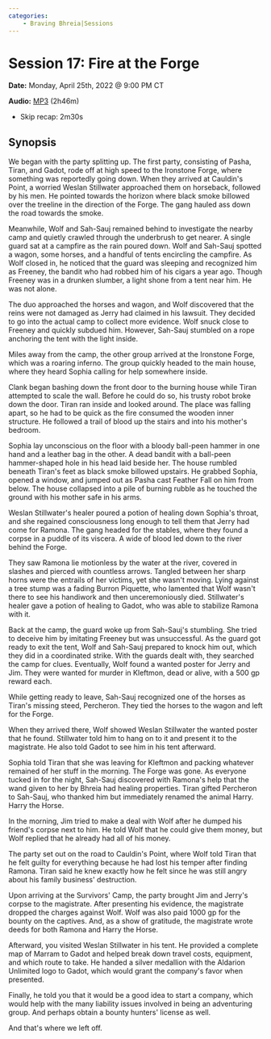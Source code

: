 ```yaml
---
categories:
    - Braving Bhreia|Sessions
---
```

# Session 17: Fire at the Forge

**Date:** Monday, April 25th, 2022 @ 9:00 PM CT

**Audio:** [MP3](https://drive.google.com/file/d/1h6v_nqgMWR9ZDzXCsWGR2xpPIK3zF61y/view?usp=sharing) (2h46m)

- Skip recap: 2m30s

## Synopsis

We began with the party splitting up. The first party, consisting of Pasha, Tiran, and Gadot, rode off at high speed to the Ironstone Forge, where something was reportedly going down. When they arrived at Cauldin's Point, a worried Weslan Stillwater approached them on horseback, followed by his men. He pointed towards the horizon where black smoke billowed over the treeline in the direction of the Forge. The gang hauled ass down the road towards the smoke.

Meanwhile, Wolf and Sah-Sauj remained behind to investigate the nearby camp and quietly crawled through the underbrush to get nearer. A single guard sat at a campfire as the rain poured down. Wolf and Sah-Sauj spotted a wagon, some horses, and a handful of tents encircling the campfire. As Wolf closed in, he noticed that the guard was sleeping and recognized him as Freeney, the bandit who had robbed him of his cigars a year ago. Though Freeney was in a drunken slumber, a light shone from a tent near him. He was not alone.

The duo approached the horses and wagon, and Wolf discovered that the reins were not damaged as Jerry had claimed in his lawsuit. They decided to go into the actual camp to collect more evidence. Wolf snuck close to Freeney and quickly subdued him. However, Sah-Sauj stumbled on a rope anchoring the tent with the light inside.

Miles away from the camp, the other group arrived at the Ironstone Forge, which was a roaring inferno. The group quickly headed to the main house, where they heard Sophia calling for help somewhere inside.

Clank began bashing down the front door to the burning house while Tiran attempted to scale the wall. Before he could do so, his trusty robot broke down the door. Tiran ran inside and looked around. The place was falling apart, so he had to be quick as the fire consumed the wooden inner structure. He followed a trail of blood up the stairs and into his mother's bedroom.

Sophia lay unconscious on the floor with a bloody ball-peen hammer in one hand and a leather bag in the other. A dead bandit with a ball-peen hammer-shaped hole in his head laid beside her. The house rumbled beneath Tiran's feet as black smoke billowed upstairs. He grabbed Sophia, opened a window, and jumped out as Pasha cast Feather Fall on him from below. The house collapsed into a pile of burning rubble as he touched the ground with his mother safe in his arms.

Weslan Stillwater's healer poured a potion of healing down Sophia's throat, and she regained consciousness long enough to tell them that Jerry had come for Ramona. The gang headed for the stables, where they found a corpse in a puddle of its viscera. A wide of blood led down to the river behind the Forge.

They saw Ramona lie motionless by the water at the river, covered in slashes and pierced with countless arrows. Tangled between her sharp horns were the entrails of her victims, yet she wasn't moving. Lying against a tree stump was a fading Burron Piquette, who lamented that Wolf wasn't there to see his handiwork and then unceremoniously died. Stillwater's healer gave a potion of healing to Gadot, who was able to stabilize Ramona with it.

Back at the camp, the guard woke up from Sah-Sauj's stumbling. She tried to deceive him by imitating Freeney but was unsuccessful. As the guard got ready to exit the tent, Wolf and Sah-Sauj prepared to knock him out, which they did in a coordinated strike. With the guards dealt with, they searched the camp for clues. Eventually, Wolf found a wanted poster for Jerry and Jim. They were wanted for murder in Kleftmon, dead or alive, with a 500 gp reward each.

While getting ready to leave, Sah-Sauj recognized one of the horses as Tiran's missing steed, Percheron. They tied the horses to the wagon and left for the Forge.

When they arrived there, Wolf showed Weslan Stillwater the wanted poster that he found. Stillwater told him to hang on to it and present it to the magistrate. He also told Gadot to see him in his tent afterward.

Sophia told Tiran that she was leaving for Kleftmon and packing whatever remained of her stuff in the morning. The Forge was gone. As everyone tucked in for the night, Sah-Sauj discovered with Ramona's help that the wand given to her by Bhreia had healing properties. Tiran gifted Percheron to Sah-Sauj, who thanked him but immediately renamed the animal Harry. Harry the Horse.

In the morning, Jim tried to make a deal with Wolf after he dumped his friend's corpse next to him. He told Wolf that he could give them money, but Wolf replied that he already had all of his money.

The party set out on the road to Cauldin's Point, where Wolf told Tiran that he felt guilty for everything because he had lost his temper after finding Ramona. Tiran said he knew exactly how he felt since he was still angry about his family business' destruction.

Upon arriving at the Survivors' Camp, the party brought Jim and Jerry's corpse to the magistrate. After presenting his evidence, the magistrate dropped the charges against Wolf. Wolf was also paid 1000 gp for the bounty on the captives. And, as a show of gratitude, the magistrate wrote deeds for both Ramona and Harry the Horse.

Afterward, you visited Weslan Stillwater in his tent. He provided a complete map of Marram to Gadot and helped break down travel costs, equipment, and which route to take. He handed a silver medallion with the Aldarion Unlimited logo to Gadot, which would grant the company's favor when presented.

Finally, he told you that it would be a good idea to start a company, which would help with the many liability issues involved in being an adventuring group. And perhaps obtain a bounty hunters' license as well.

And that's where we left off.
